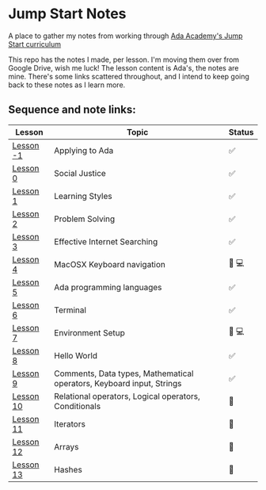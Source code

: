 # Jump Start Notes
A place to gather my notes from working through [Ada Academy's Jump Start curriculum](https://github.com/Ada-Developers-Academy/jump-start)

This repo has the notes I made, per lesson. I'm moving them over from Google Drive, wish me luck! The lesson content is Ada's, the notes are mine. There's some links scattered throughout, and I intend to keep going back to these notes as I learn more. 


## Sequence and note links:
| Lesson                | Topic           | Status
|--------------------|---------------------| --------------------
| [Lesson -1](Lessons/applying-to-ada.md) | Applying to Ada | :white_check_mark:
| [Lesson 0](Lessons/social-justice.md) | Social Justice | :white_check_mark:
| [Lesson 1](Lessons/learning-styles.md)  | Learning Styles | :white_check_mark:
| [Lesson 2](Lessons/problem-solving.md)  | Problem Solving | :white_check_mark:
| [Lesson 3](Lessons/effective-internet-searching.md)  | Effective Internet Searching | :white_check_mark:
| [Lesson 4](Lessons/MacOSX-Keyboard-navigation.md)  | MacOSX Keyboard navigation | :large_orange_diamond: :computer: 
| [Lesson 5](Lessons/ada-programming-languages.md)  | Ada programming languages | :white_check_mark:
| [Lesson 6](Lessons/terminal.md)  | Terminal | :white_check_mark:
| [Lesson 7](Lessons/environment-setup.md)  | Environment Setup | :large_orange_diamond: :computer:
| [Lesson 8](Lessons/hello-world.md)  | Hello World | :white_check_mark:
| [Lesson 9](Lessons/programming-grammar.md)  | Comments, Data types, Mathematical operators, Keyboard input, Strings | :white_check_mark:
| [Lesson 10](Lessons/programming-expressions.md)  | Relational operators, Logical operators, Conditionals | :large_orange_diamond:
| [Lesson 11](Lessons/iterators.md)  | Iterators | :large_orange_diamond:
| [Lesson 12](Lessons/arrays.md)  | Arrays | :large_orange_diamond:
| [Lesson 13](Lessons/hashes.md)  | Hashes | :large_orange_diamond:


 
